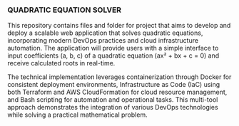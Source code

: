 ### QUADRATIC EQUATION SOLVER

This repository contains files and folder for project that  aims to develop and deploy a scalable web application that solves quadratic equations, incorporating modern DevOps practices and cloud infrastructure automation. 
The application will provide users with a simple interface to input coefficients (a, b, c) of a quadratic equation (ax² + bx + c = 0) and receive calculated roots in real-time.

The technical implementation leverages containerization through Docker for consistent deployment environments, Infrastructure as Code (IaC) using both Terraform and AWS CloudFormation for cloud resource management, and Bash scripting for automation and operational tasks. 
This multi-tool approach demonstrates the integration of various DevOps technologies while solving a practical mathematical problem.
